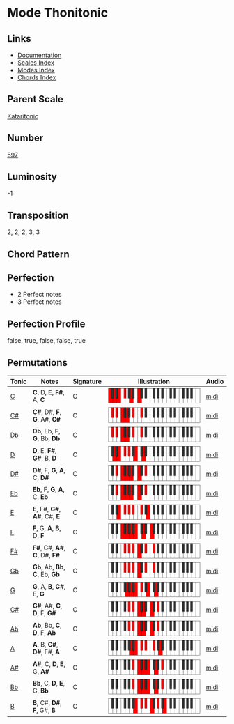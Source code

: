 # Mode Thonitonic

## Links

- [Documentation](README.md)
- [Scales Index](Scales.md)
- [Modes Index](Modes.md)
- [Chords Index](Chords.md)

## Parent Scale

[Kataritonic](ScaleKataritonic.md)

## Number

[597](https://ianring.com/musictheory/scales/597)

## Luminosity

-1

## Transposition

2, 2, 2, 3, 3

## Chord Pattern



## Perfection

- 2 Perfect notes
- 3 Perfect notes

## Perfection Profile

false, true, false, false, true

## Permutations

| Tonic | Notes | Signature | Illustration | Audio |
|-------|-------|-----------|--------------|-------|
| [C](ModeCNaturalThonitonic.md) | **C**, D, **E**, **F#**, A, **C** | C | ![CNaturalThonitonic](ModeCNaturalThonitonic.png) | [midi](https://github.com/edipermadi/music/blob/main/docs/ModeCNaturalThonitonic.mid?raw=true) |
| [C#](ModeCSharpThonitonic.md) | **C#**, D#, **F**, **G**, A#, **C#** | C | ![CSharpThonitonic](ModeCSharpThonitonic.png) | [midi](https://github.com/edipermadi/music/blob/main/docs/ModeCSharpThonitonic.mid?raw=true) |
| [Db](ModeDFlatThonitonic.md) | **Db**, Eb, **F**, **G**, Bb, **Db** | C | ![DFlatThonitonic](ModeDFlatThonitonic.png) | [midi](https://github.com/edipermadi/music/blob/main/docs/ModeDFlatThonitonic.mid?raw=true) |
| [D](ModeDNaturalThonitonic.md) | **D**, E, **F#**, **G#**, B, **D** | C | ![DNaturalThonitonic](ModeDNaturalThonitonic.png) | [midi](https://github.com/edipermadi/music/blob/main/docs/ModeDNaturalThonitonic.mid?raw=true) |
| [D#](ModeDSharpThonitonic.md) | **D#**, F, **G**, **A**, C, **D#** | C | ![DSharpThonitonic](ModeDSharpThonitonic.png) | [midi](https://github.com/edipermadi/music/blob/main/docs/ModeDSharpThonitonic.mid?raw=true) |
| [Eb](ModeEFlatThonitonic.md) | **Eb**, F, **G**, **A**, C, **Eb** | C | ![EFlatThonitonic](ModeEFlatThonitonic.png) | [midi](https://github.com/edipermadi/music/blob/main/docs/ModeEFlatThonitonic.mid?raw=true) |
| [E](ModeENaturalThonitonic.md) | **E**, F#, **G#**, **A#**, C#, **E** | C | ![ENaturalThonitonic](ModeENaturalThonitonic.png) | [midi](https://github.com/edipermadi/music/blob/main/docs/ModeENaturalThonitonic.mid?raw=true) |
| [F](ModeFNaturalThonitonic.md) | **F**, G, **A**, **B**, D, **F** | C | ![FNaturalThonitonic](ModeFNaturalThonitonic.png) | [midi](https://github.com/edipermadi/music/blob/main/docs/ModeFNaturalThonitonic.mid?raw=true) |
| [F#](ModeFSharpThonitonic.md) | **F#**, G#, **A#**, **C**, D#, **F#** | C | ![FSharpThonitonic](ModeFSharpThonitonic.png) | [midi](https://github.com/edipermadi/music/blob/main/docs/ModeFSharpThonitonic.mid?raw=true) |
| [Gb](ModeGFlatThonitonic.md) | **Gb**, Ab, **Bb**, **C**, Eb, **Gb** | C | ![GFlatThonitonic](ModeGFlatThonitonic.png) | [midi](https://github.com/edipermadi/music/blob/main/docs/ModeGFlatThonitonic.mid?raw=true) |
| [G](ModeGNaturalThonitonic.md) | **G**, A, **B**, **C#**, E, **G** | C | ![GNaturalThonitonic](ModeGNaturalThonitonic.png) | [midi](https://github.com/edipermadi/music/blob/main/docs/ModeGNaturalThonitonic.mid?raw=true) |
| [G#](ModeGSharpThonitonic.md) | **G#**, A#, **C**, **D**, F, **G#** | C | ![GSharpThonitonic](ModeGSharpThonitonic.png) | [midi](https://github.com/edipermadi/music/blob/main/docs/ModeGSharpThonitonic.mid?raw=true) |
| [Ab](ModeAFlatThonitonic.md) | **Ab**, Bb, **C**, **D**, F, **Ab** | C | ![AFlatThonitonic](ModeAFlatThonitonic.png) | [midi](https://github.com/edipermadi/music/blob/main/docs/ModeAFlatThonitonic.mid?raw=true) |
| [A](ModeANaturalThonitonic.md) | **A**, B, **C#**, **D#**, F#, **A** | C | ![ANaturalThonitonic](ModeANaturalThonitonic.png) | [midi](https://github.com/edipermadi/music/blob/main/docs/ModeANaturalThonitonic.mid?raw=true) |
| [A#](ModeASharpThonitonic.md) | **A#**, C, **D**, **E**, G, **A#** | C | ![ASharpThonitonic](ModeASharpThonitonic.png) | [midi](https://github.com/edipermadi/music/blob/main/docs/ModeASharpThonitonic.mid?raw=true) |
| [Bb](ModeBFlatThonitonic.md) | **Bb**, C, **D**, **E**, G, **Bb** | C | ![BFlatThonitonic](ModeBFlatThonitonic.png) | [midi](https://github.com/edipermadi/music/blob/main/docs/ModeBFlatThonitonic.mid?raw=true) |
| [B](ModeBNaturalThonitonic.md) | **B**, C#, **D#**, **F**, G#, **B** | C | ![BNaturalThonitonic](ModeBNaturalThonitonic.png) | [midi](https://github.com/edipermadi/music/blob/main/docs/ModeBNaturalThonitonic.mid?raw=true) |
